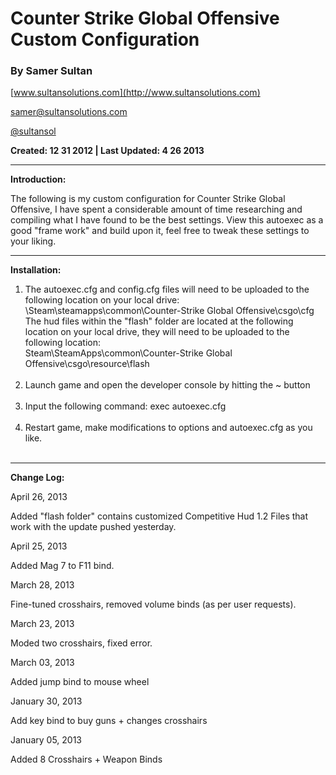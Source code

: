 # Counter Strike Global Offensive Custom Configuration #

### By Samer Sultan ###

 [www.sultansolutions.com](http://www.sultansolutions.com)

[samer@sultansolutions.com](mailto:samer@sultansolutions.com)

 [@sultansol ](https://twitter.com/sultansol)




**Created: 12 31 2012 | Last Updated: 4 26 2013**

---

**Introduction:**


The following is my custom configuration for Counter Strike Global Offensive, I have spent a considerable amount of time researching and compiling what I have found to be the best settings. View this autoexec as a good "frame work" and build upon it, feel free to tweak these settings to your liking. 



---

**Installation:**
<br />

<ol>
<li>The autoexec.cfg and config.cfg files will need to be uploaded to the following location on your local drive: 
<br />
\Steam\steamapps\common\Counter-Strike Global Offensive\csgo\cfg
<br />The hud files within the "flash" folder are located at the following location on your local drive, they will need to be uploaded to the following location:
<br /> 
Steam\SteamApps\common\Counter-Strike Global Offensive\csgo\resource\flash

</li>

<br />
<li>Launch game and open the developer console by hitting the ~ button </li>
<br />
<li>Input the following command: exec autoexec.cfg </li>
<br />
<li>Restart game, make modifications to options and autoexec.cfg as you like. </li>
<br />
</ol>

---


**Change Log:** 

April 26, 2013

Added "flash folder" contains customized Competitive Hud 1.2 Files that work with the update pushed yesterday. 

April 25, 2013

Added Mag 7 to F11 bind. 

March 28, 2013

Fine-tuned crosshairs, removed volume binds (as per user requests). 

March 23, 2013

Moded two crosshairs, fixed error. 

March 03, 2013

Added jump bind to mouse wheel

January 30, 2013

Add key bind to buy guns + changes crosshairs 

January 05, 2013

Added 8 Crosshairs + Weapon Binds
